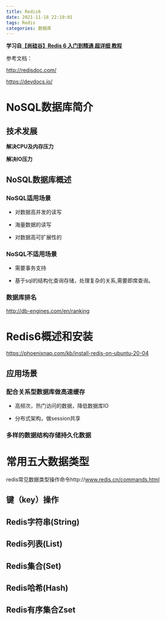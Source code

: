 ```yaml
---
title: Redis6
date: 2021-11-18 22:19:01
tags: Redis
categories: 数据库
---
```


**学习自[【尚硅谷】Redis 6 入门到精通 超详细 教程](https://www.bilibili.com/video/BV1Rv41177Af)**

参考文档：

http://redisdoc.com/

https://devdocs.io/

# NoSQL数据库简介

## 技术发展

**解决CPU及内存压力**

**解决IO压力**

## NoSQL数据库概述

### **NoSQL适用场景** 

-  对数据高并发的读写

- 海量数据的读写

- 对数据高可扩展性的

###  **NoSQL不适用场景**

- 需要事务支持

- 基于sql的结构化查询存储，处理复杂的关系,需要即席查询。

### 数据库排名
http://db-engines.com/en/ranking

# Redis6概述和安装
https://phoenixnap.com/kb/install-redis-on-ubuntu-20-04

## 应用场景

### **配合关系型数据库做高速缓存**

- 高频次，热门访问的数据，降低数据库IO

- 分布式架构，做session共享

### **多样的数据结构存储持久化数据**

# 常用五大数据类型

redis常见数据类型操作命令http://www.redis.cn/commands.html

## 键（key）操作

## Redis字符串(String)

## Redis列表(List)

## Redis集合(Set)

## Redis哈希(Hash)

## Redis有序集合Zset